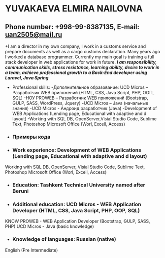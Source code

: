 # YUVAKAEVA ELMIRA NAILOVNA
## Phone number:  +998-99-8387135, E-mail: uan2505@mail.ru

 +I am a director in my own company, I work in a customs service and prepare documents as well as a cargo customs declaration. Many years ago I worked  a database programmer. Currently my main goal is training a full stack developer in web applications for work in future. 
***I  am responsibility, communication skills, stress resistance, learning ability, desire to work in a team, achieve professional growth to a Back-End developer using Laravel, Java Spring***


+ Professional skills: -Дополнительное образование:	UCD Micros – Разработчик WEB приложений (HTML, CSS, Java Script, PHP, ООП, SQL)
                       -НОУ PROWEB – Разработчик WEB приложений (Bootstrap, GULP, SASS, WordPress, Jquery) 
-UCD Micros – Java (начальные знания)
-UCD Micros  - Андроид разработчик (Java)
-Development of WEB Applications (Lending page, Educational with adaptive and d layout)
-Working with SQL DB, OpenServer,Visial Studio Code, Sublime Text, Photoshop Microsoft Office (Worl, Excell, Access)

+ ### Примеры кода
+ ### Work experience: Development of WEB Applications (Lending page, Educational with adaptive and d layout)
Working with SQL DB, OpenServer,
Visial Studio Code, Sublime Text, Photoshop
Microsoft Office (Worl, Excell, Access)
+ ### Education: Tashkent Technical University named after Beruni 
+ ### Additional education: UCD Micros - WEB Application Developer (HTML, CSS, Java Script, PHP, OOP, SQL)
KNOW PROWEB - WEB Application Developer (Bootstrap, GULP, SASS, PHP)
UCD Micros - Java (basic knowledge)
+ ### Knowledge of languages: Russian (native)
English (Pre Intermediate)
